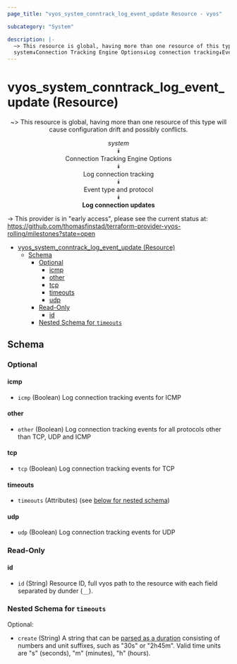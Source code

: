 ```yaml
---
page_title: "vyos_system_conntrack_log_event_update Resource - vyos"

subcategory: "System"

description: |-
  ~> This resource is global, having more than one resource of this type will cause configuration drift and possibly conflicts.
  system⯯Connection Tracking Engine Options⯯Log connection tracking⯯Event type and protocol⯯Log connection updates
---
```


# vyos_system_conntrack_log_event_update (Resource)
<center>

~> This resource is global, having more than one resource of this type will cause configuration drift and possibly conflicts.

*system*  
⯯  
Connection Tracking Engine Options  
⯯  
Log connection tracking  
⯯  
Event type and protocol  
⯯  
**Log connection updates**


</center>

-> This provider is in "early access", please see the current status at: https://github.com/thomasfinstad/terraform-provider-vyos-rolling/milestones?state=open

<!--TOC-->

- [vyos_system_conntrack_log_event_update (Resource)](#vyos_system_conntrack_log_event_update-resource)
  - [Schema](#schema)
    - [Optional](#optional)
      - [icmp](#icmp)
      - [other](#other)
      - [tcp](#tcp)
      - [timeouts](#timeouts)
      - [udp](#udp)
    - [Read-Only](#read-only)
      - [id](#id)
    - [Nested Schema for `timeouts`](#nested-schema-for-timeouts)

<!--TOC-->

<!-- schema generated by tfplugindocs -->
## Schema

### Optional

#### icmp
- `icmp` (Boolean) Log connection tracking events for ICMP
#### other
- `other` (Boolean) Log connection tracking events for all protocols other than TCP, UDP and ICMP
#### tcp
- `tcp` (Boolean) Log connection tracking events for TCP
#### timeouts
- `timeouts` (Attributes) (see [below for nested schema](#nestedatt--timeouts))
#### udp
- `udp` (Boolean) Log connection tracking events for UDP

### Read-Only

#### id
- `id` (String) Resource ID, full vyos path to the resource with each field separated by dunder (`__`).

<a id="nestedatt--timeouts"></a>
### Nested Schema for `timeouts`

Optional:

- `create` (String) A string that can be [parsed as a duration](https://pkg.go.dev/time#ParseDuration) consisting of numbers and unit suffixes, such as &#34;30s&#34; or &#34;2h45m&#34;. Valid time units are &#34;s&#34; (seconds), &#34;m&#34; (minutes), &#34;h&#34; (hours).
